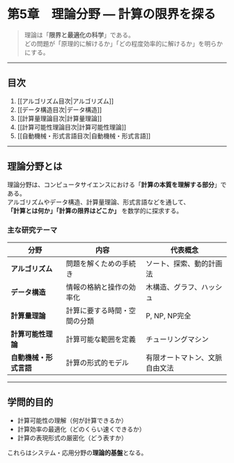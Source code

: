 # 第5章　理論分野 ― 計算の限界を探る

> 理論は「**限界と最適化の科学**」である。  
> どの問題が「原理的に解けるか」「どの程度効率的に解けるか」を明らかにする。

---

## 目次

1. [[アルゴリズム目次|アルゴリズム]]
2. [[データ構造目次|データ構造]]
3. [[計算量理論目次|計算量理論]]
4. [[計算可能性理論目次|計算可能性理論]]
5. [[自動機械・形式言語目次|自動機械・形式言語]]

---

## 理論分野とは

理論分野は、コンピュータサイエンスにおける「**計算の本質を理解する部分**」である。  
アルゴリズムやデータ構造、計算量理論、形式言語などを通して、  
**「計算とは何か」「計算の限界はどこか」** を数学的に探求する。

### 主な研究テーマ

| 分野 | 内容 | 代表概念 |
|------|------|-----------|
| **アルゴリズム** | 問題を解くための手続き | ソート、探索、動的計画法 |
| **データ構造** | 情報の格納と操作の効率化 | 木構造、グラフ、ハッシュ |
| **計算量理論** | 計算に要する時間・空間の分類 | P, NP, NP完全 |
| **計算可能性理論** | 計算可能な範囲を定義 | チューリングマシン |
| **自動機械・形式言語** | 計算の形式的モデル | 有限オートマトン、文脈自由文法 |

---

## 学問的目的

- 計算可能性の理解（何が計算できるか）
- 計算効率の最適化（どのくらい速くできるか）
- 計算の表現形式の厳密化（どう表すか）

これらはシステム・応用分野の**理論的基盤**となる。
